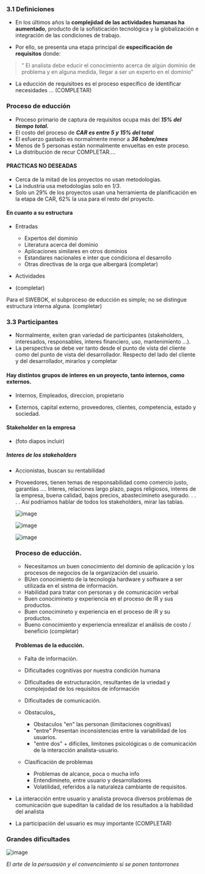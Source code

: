 ### 3.1 Definiciones

- En los últimos años la **complejidad de las actividades humanas ha aumentado**, producto de la sofisticación tecnológica y la globalización e integración 
  de las condiciones de trabajo.
  
- Por ello, se presenta una etapa principal de **especificación de requisitos** donde: 
 > " El analista debe educir el conocimiento acerca de algún dominio de 
 >   problema y en alguna medida, llegar a ser un experto en el dominio" 
 >   

- La educción de requisitoes es el proceso específico de identificar necesidades ... (COMPLETAR)


### Proceso de educción

- Proceso primario de captura de requisitos ocupa más del ***15% del tiempo total.***
- El costo del proceso de ***CAR es entre 5 y 15% del total***
- El esfuerzo gastado es normalmente menor a ***36 hobre/mes***
- Menos de 5 personas están normalmente envueltas en este proceso.
- La distribución de recur COMPLETAR....


#### PRACTICAS NO DESEADAS
- Cerca de la mitad de los proyectos no usan metodologías.
- La industria usa metodologías solo en _1/3_.
- Solo un 29% de los proyectos usan una herramienta de planificación en la etapa de CAR, 62% la usa para el resto del proyecto.

#### En cuanto a su estructura

- Entradas
  - Expertos del dominio
  - Literatura acerca del dominio
  - Aplicaciones similares en otros dominios
  - Estandares nacionales e inter que condiciona el desarrollo
  - Otras directivas de la orga que albergará (completar)

- Actividades 
- (completar)

Para el SWEBOK, el subproceso de educción es simple; no se distingue estructura interna alguna. (completar)

### 3.3 Participantes

- Normalmente, exiten gran variedad de participantes (stakeholders, interesados, responsables, interes financiero, uso, mantenimiento ...).
- La perspectiva se debe ver tanto desde el punto de vista del cliente como del punto de vista del desarrollador.
Respecto del lado del cliente y del desarrollador, mirarlos y completar


#### Hay distintos grupos de interes en un proyecto, tanto internos, como externos.
- Internos, Empleados, direccion, propietario

- Externos, capital externo, proveedores, clientes, competencia, estado y sociedad.

#### Stakeholder en la empresa

- (foto diapos incluir)
##### Interes de los stakeholders

- Accionistas, buscan su rentabilidad
- Proveedores, tienen temas de responsabilidad como comercio justo, garantías .... Interes, relaciones largo plazo, pagos religiosos, interes de la empresa, 
  buena calidad, bajos precios, abastecimineto asegurado.
  .
  .
  .
  .
  Así podriamos hablar de todos los stakeholders, mirar las tablas.
  
  ![image](https://user-images.githubusercontent.com/55484111/109845920-ecacb680-7c4d-11eb-8ded-6176179a4ac2.png)

  ![image](https://user-images.githubusercontent.com/55484111/109846211-3e554100-7c4e-11eb-9d7b-c193da4195af.png)

  ![image](https://user-images.githubusercontent.com/55484111/109846296-562cc500-7c4e-11eb-8b9b-20d2a2f1047f.png)
  
  
  ### Proceso de educción.
  
  - Necesitamos un buen conocimiento del dominio de aplicación y los procesos de negocios de la organización del usuario.
  - BUen conocimiento de la tecnología hardware y software a ser utilizada en el sistma de información.
  - Habilidad para tratar con personas y de comunicación verbal
  - Buen conocimineto y experiencia en el proceso de IR y sus productos.
  - Buen conocimineto y experiencia en el proceso de iR y su productos.
  - Bueno conocimiento y experiencia enrealizar el análisis de costo / beneficio (completar)

  #### Problemas de la educción.
  - Falta de información.
  - Dificultades cognitivas por nuestra condición humana
  - Dificultades de estructuración, resultantes de la vriedad y complejodad de los requisitos de información
  - Dificultades de comunicación.
  - Obstaculos_
    - Obstaculos "en" las personan (limitaciones cognitivas)
    - "entre" Presentan inconsistencias entre la variabilidad de los usuarios.
    - "entre dos" + dificiles, limitones psicológicas o de comunicación de la interacción analista-usuario.
 
  - Clasificación de problemas
    - Problemas de alcance, poca o mucha info
    - Entendimineto, entre usuario y desarrolladores
    - Volatilidad, referidos a la naturaleza cambiante de requisitos. 


- La interacción entre usuario y analista provoca diversos problemas de comunicación que supeditan la calidad de los resultados a la habilidad del analista

- La participación del usuario es muy importante (COMPLETAR)

### Grandes dificultades 

![image](https://user-images.githubusercontent.com/55484111/109847651-bc661780-7c4f-11eb-824d-c43ca9873914.png)

_El arte de la persuasión y el convencimiento si se ponen tontorrones_


